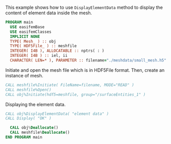This example shows how to use `DisplayElementData` method to display the content of element data inside the mesh.

```fortran
PROGRAM main
  USE easifemBase
  USE easifemClasses
  IMPLICIT NONE
  TYPE( Mesh_ ) :: obj
  TYPE( HDF5File_ ) :: meshfile
  INTEGER( I4B ), ALLOCATABLE :: nptrs( : )
  INTEGER( I4B ) :: iel, ii
  CHARACTER( LEN=* ), PARAMETER :: filename="./meshdata/small_mesh.h5"
```

Initiate and open the mesh file which is in HDF5File format. 
Then, create an instance of mesh.

```fortran
CALL meshfile%Initiate( FileName=filename, MODE="READ" )
CALL meshfile%Open()
CALL obj%Initiate(hdf5=meshfile, group="/surfaceEntities_1" )
```

Displaying the element data.

```fortran
CALL obj%DisplayElementData( "element data" )
CALL Display( "OK" )
```

```fortran
  CALL obj%Deallocate()
  CALL meshfile%Deallocate()
END PROGRAM main
```
